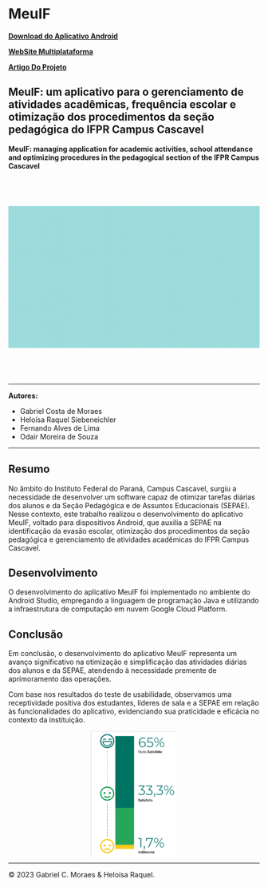 # MeuIF 
**[Download do Aplicativo Android](MeuIF.apk)**

**[WebSite Multiplataforma](https://meuif-15823.web.app/)**

**[Artigo Do Projeto](Artigo-MeuIF.pdf)**

## MeuIF: um aplicativo para o gerenciamento de atividades acadêmicas, frequência escolar e otimização dos procedimentos da seção pedagógica do IFPR Campus Cascavel
**MeuIF: managing application for academic activities, school attendance and optimizing procedures in the pedagogical section of the IFPR Campus Cascavel**



<div style="display: flex; justify-content: center; align-items: center; height: 400px;">
  <img src="imagens/logogif.gif" alt="logo animada" style="max-width: 100%; max-height: 100%;">
</div>

---

**Autores:**
- Gabriel Costa de Moraes
- Heloísa Raquel Siebeneichler
- Fernando Alves de Lima
- Odair Moreira de Souza

---

## Resumo

No âmbito do Instituto Federal do Paraná, Campus Cascavel, surgiu a necessidade de desenvolver um software capaz de otimizar tarefas diárias dos alunos e da Seção Pedagógica e de Assuntos Educacionais (SEPAE). Nesse contexto, este trabalho realizou o desenvolvimento do aplicativo MeuIF, voltado para dispositivos Android, que auxilia a SEPAE na identificação da evasão escolar, otimização dos procedimentos da seção pedagógica e gerenciamento de atividades acadêmicas do IFPR Campus Cascavel.

## Desenvolvimento

O desenvolvimento do aplicativo MeuIF foi implementado no ambiente do Android Studio, empregando a linguagem de programação Java e utilizando a infraestrutura de computação em nuvem Google Cloud Platform.

## Conclusão

Em conclusão, o desenvolvimento do aplicativo MeuIF representa um avanço significativo na otimização e simplificação das atividades diárias dos alunos e da SEPAE, atendendo à necessidade premente de aprimoramento das operações.

Com base nos resultados do teste de usabilidade, observamos uma receptividade positiva dos estudantes, líderes de sala e a SEPAE em relação às funcionalidades do aplicativo, evidenciando sua praticidade e eficácia no contexto da instituição. 

<div style="display: flex; justify-content: center; align-items: center; height: 250px;">
  <img src="imagens/GraficoUsoGeral.png" alt="Grafico Uso Geral" style="max-width: 100%; max-height: 100%;">
</div>

<div style="display: flex; justify-content: center; align-items: center;>
  <img src="imagens/UsabilidadeGeral.png" alt="Usabilidade Geral" style="max-width: 100%; max-height: 100%;">
</div>

---

© 2023 Gabriel C. Moraes & Heloísa Raquel.
